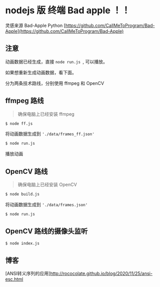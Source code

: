 # nodejs 版 终端 Bad apple ！！

灵感来源 Bad-Apple Python [https://github.com/CallMeToProgram/Bad-Apple](https://github.com/CallMeToProgram/Bad-Apple)

## 注意

动画数据已经生成，直接 `node run.js `, 可以播放。

如果想重新生成动画数据，看下面。

分为两条技术路线，分别使用 ffmpeg 和 OpenCV

## ffmpeg 路线

> 确保电脑上已经安装 ffmpeg

```bash
$ node ff.js 
```

将动画数据生成到 `'./data/frames_ff.json'`

```bash
$ node run.js 
```

播放动画

## OpenCV 路线

> 确保电脑上已经安装 OpenCV

```bash
$ node build.js 
```

将动画数据生成到 `'./data/frames.json'`

```bash
$ node run.js 
```

## OpenCV 路线的摄像头监听

```bash
$ node index.js 
```

## 博客

[ANSI转义序列的应用]http://rococolate.github.io/blog/2020/11/25/ansi-esc.html
